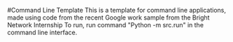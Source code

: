 #Command Line Template
This is a template for command line applications, made using code from the recent Google work sample from the Bright Network Internship
To run, run command "Python -m src.run" in the command line interface.